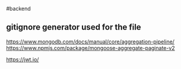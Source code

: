#backend

## gitignore generator used for the file

https://www.mongodb.com/docs/manual/core/aggregation-pipeline/
https://www.npmjs.com/package/mongoose-aggregate-paginate-v2

https://jwt.io/
